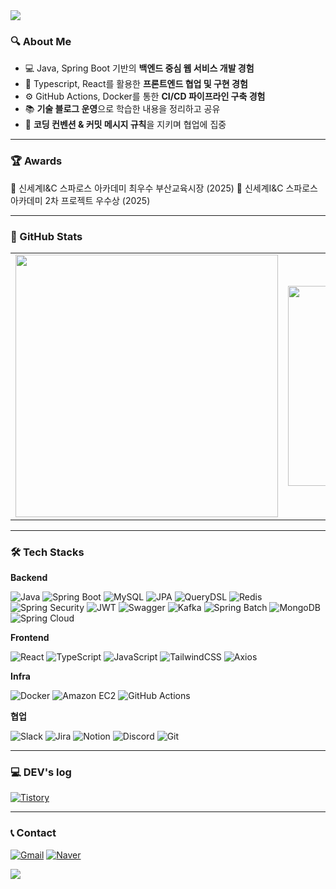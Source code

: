 <!-- 민트 배경 + 웨이브 스타일 + fadeIn 애니메이션 -->
<img src="https://capsule-render.vercel.app/api?type=waving&color=B2F2BB&height=200&section=header&text=Welcome%20to%20jijihorang%20Github&fontSize=45&fontColor=ffffff&animation=fadeIn&fontAlign=50&fontAlignY=40" />

### 🔍 About Me

- 💻 Java, Spring Boot 기반의 **백엔드 중심 웹 서비스 개발 경험**
- 🧩 Typescript, React를 활용한 **프론트엔드 협업 및 구현 경험**
- ⚙️ GitHub Actions, Docker를 통한 **CI/CD 파이프라인 구축 경험**
- 📚 **기술 블로그 운영**으로 학습한 내용을 정리하고 공유
- 🧼 **코딩 컨벤션 & 커밋 메시지 규칙**을 지키며 협업에 집중
<hr>

### 🏆 Awards
🥇 신세계I&C 스파로스 아카데미 최우수 부산교육시장 (2025)
🥈 신세계I&C 스파로스 아카데미 2차 프로젝트 우수상 (2025)
<hr>

### 🔖 GitHub Stats
<table align="center">
  <tr>
    <td>
      <img src="https://github-readme-stats.vercel.app/api?username=jijihorang&show_icons=true&theme=vue&count_private=true" width="420" />
    </td>
    <td>
      <img src="https://github-readme-stats.vercel.app/api/top-langs/?username=jijihorang&layout=compact&theme=vue&cache_seconds=1" width="320" />
    </td>
  </tr>
</table>

<hr>

### 🛠️ **Tech Stacks**

**Backend**

![Java](https://img.shields.io/badge/Java-007396?style=for-the-badge&logo=openjdk&logoColor=white)
![Spring Boot](https://img.shields.io/badge/Spring_Boot-6DB33F?style=for-the-badge&logo=springboot&logoColor=white)
![MySQL](https://img.shields.io/badge/MySQL-4479A1?style=for-the-badge&logo=mysql&logoColor=white)
![JPA](https://img.shields.io/badge/JPA-59666C?style=for-the-badge&logo=hibernate&logoColor=white)
![QueryDSL](https://img.shields.io/badge/QueryDSL-0097A7?style=for-the-badge&logo=typescript&logoColor=white)
![Redis](https://img.shields.io/badge/Redis-DC382D?style=for-the-badge&logo=redis&logoColor=white)
![Spring Security](https://img.shields.io/badge/Spring_Security-6DB33F?style=for-the-badge&logo=springsecurity&logoColor=white)
![JWT](https://img.shields.io/badge/JWT-000000?style=for-the-badge&logo=jsonwebtokens&logoColor=white)
![Swagger](https://img.shields.io/badge/Swagger-85EA2D?style=for-the-badge&logo=swagger&logoColor=black)
![Kafka](https://img.shields.io/badge/Kafka-231F20?style=for-the-badge&logo=apachekafka&logoColor=white)
![Spring Batch](https://img.shields.io/badge/Spring_Batch-6DB33F?style=for-the-badge&logo=spring&logoColor=white)
![MongoDB](https://img.shields.io/badge/MongoDB-47A248?style=for-the-badge&logo=mongodb&logoColor=white)
![Spring Cloud](https://img.shields.io/badge/Spring_Cloud-6DB33F?style=for-the-badge&logo=spring&logoColor=white)

**Frontend**

![React](https://img.shields.io/badge/React-61DAFB?style=for-the-badge&logo=react&logoColor=white)
![TypeScript](https://img.shields.io/badge/TypeScript-3178C6?style=for-the-badge&logo=typescript&logoColor=white)
![JavaScript](https://img.shields.io/badge/JavaScript-FFD600?style=for-the-badge&logo=javascript&logoColor=white)
![TailwindCSS](https://img.shields.io/badge/TailwindCSS-06B6D4?style=for-the-badge&logo=tailwindcss&logoColor=white)
![Axios](https://img.shields.io/badge/Axios-5A29E4?style=for-the-badge&logo=axios&logoColor=white)

**Infra**

![Docker](https://img.shields.io/badge/Docker-2496ED?style=for-the-badge&logo=docker&logoColor=white)
![Amazon EC2](https://img.shields.io/badge/Amazon_EC2-FF9900?style=for-the-badge&logo=amazon&logoColor=white)
![GitHub Actions](https://img.shields.io/badge/GitHub_Actions-2088FF?style=for-the-badge&logo=githubactions&logoColor=white)


**협업**

![Slack](https://img.shields.io/badge/Slack-4A154B?style=for-the-badge&logo=slack&logoColor=white)
![Jira](https://img.shields.io/badge/Jira-0052CC?style=for-the-badge&logo=jira&logoColor=white)
![Notion](https://img.shields.io/badge/Notion-000000?style=for-the-badge&logo=notion&logoColor=white)
![Discord](https://img.shields.io/badge/Discord-5865F2?style=for-the-badge&logo=discord&logoColor=white)
![Git](https://img.shields.io/badge/Git-F05032?style=for-the-badge&logo=git&logoColor=white)

<hr>

### 💻 **DEV's log**

[![Tistory](https://img.shields.io/badge/Tistory-000000?style=for-the-badge&logo=Tistory&logoColor=white)](https://chilbok1129.tistory.com)

<hr>

### 📞 **Contact**

[![Gmail](https://img.shields.io/badge/Gmail-EA4335?style=for-the-badge&logo=Gmail&logoColor=white)](mailto:jiho7213@gmail.com)
[![Naver](https://img.shields.io/badge/Naver-2DB400?style=for-the-badge&logo=Naver&logoColor=white)](mailto:chilbok1129@naver.com)

<img src="https://capsule-render.vercel.app/api?type=waving&color=B2F2BB&height=150&section=footer"/>
